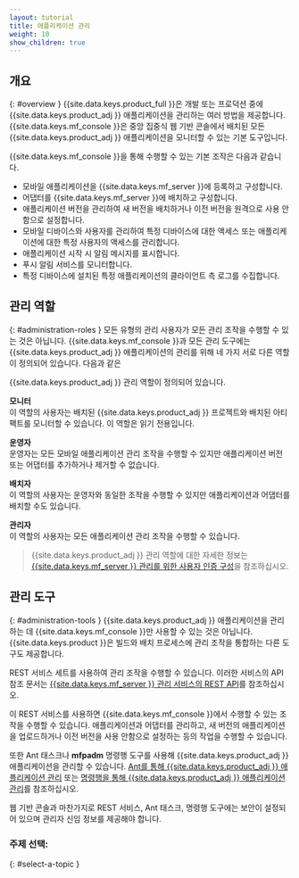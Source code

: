 ```yaml
---
layout: tutorial
title: 애플리케이션 관리
weight: 10
show_children: true
---
```

## 개요
{: #overview }
{{site.data.keys.product_full }}은 개발 또는 프로덕션 중에 {{site.data.keys.product_adj }} 애플리케이션을 관리하는 여러 방법을 제공합니다. {{site.data.keys.mf_console }}은 중앙 집중식 웹 기반 콘솔에서 배치된 모든 {{site.data.keys.product_adj }} 애플리케이션을 모니터할 수 있는 기본 도구입니다. 

{{site.data.keys.mf_console }}을 통해 수행할 수 있는 기본 조작은 다음과 같습니다. 

* 모바일 애플리케이션을 {{site.data.keys.mf_server }}에 등록하고 구성합니다. 
* 어댑터를 {{site.data.keys.mf_server }}에 배치하고 구성합니다. 
* 애플리케이션 버전을 관리하여 새 버전을 배치하거나 이전 버전을 원격으로 사용 안함으로 설정합니다. 
* 모바일 디바이스와 사용자를 관리하여 특정 디바이스에 대한 액세스 또는 애플리케이션에 대한 특정 사용자의 액세스를 관리합니다. 
* 애플리케이션 시작 시 알림 메시지를 표시합니다. 
* 푸시 알림 서비스를 모니터합니다. 
* 특정 디바이스에 설치된 특정 애플리케이션의 클라이언트 측 로그를 수집합니다. 

## 관리 역할
{: #administration-roles }
모든 유형의 관리 사용자가 모든 관리 조작을 수행할 수 있는 것은 아닙니다. {{site.data.keys.mf_console }}과 모든 관리 도구에는 {{site.data.keys.product_adj }} 애플리케이션의 관리를 위해 네 가지 서로 다른 역할이 정의되어 있습니다. 다음과 같은 

{{site.data.keys.product_adj }} 관리 역할이 정의되어 있습니다. 

**모니터**  
이 역할의 사용자는 배치된 {{site.data.keys.product_adj }} 프로젝트와 배치된 아티팩트를 모니터할 수 있습니다. 이 역할은 읽기 전용입니다. 

**운영자**  
운영자는 모든 모바일 애플리케이션 관리 조작을 수행할 수 있지만 애플리케이션 버전 또는 어댑터를 추가하거나 제거할 수 없습니다. 

**배치자**  
이 역할의 사용자는 운영자와 동일한 조작을 수행할 수 있지만 애플리케이션과 어댑터를 배치할 수도 있습니다. 

**관리자**  
이 역할의 사용자는 모든 애플리케이션 관리 조작을 수행할 수 있습니다. 

> {{site.data.keys.product_adj }} 관리 역할에 대한 자세한 정보는 [{{site.data.keys.mf_server }} 관리를 위한 사용자 인증 구성](../installation-configuration/production/server-configuration/#configuring-user-authentication-for-mobilefirst-server-administration)을 참조하십시오.

## 관리 도구
{: #administration-tools }
{{site.data.keys.product_adj }} 애플리케이션을 관리하는 데 {{site.data.keys.mf_console }}만 사용할 수 있는 것은 아닙니다. {{site.data.keys.product }}은 빌드와 배치 프로세스에 관리 조작을 통합하는 다른 도구도 제공합니다. 

REST 서비스 세트를 사용하여 관리 조작을 수행할 수 있습니다. 이러한 서비스의 API 참조 문서는 [{{site.data.keys.mf_server }} 관리 서비스의 REST API](http://www.ibm.com/support/knowledgecenter/SSHS8R_8.0.0/com.ibm.worklight.apiref.doc/apiref/c_restapi_oview.html#restservicesapi)를 참조하십시오. 

이 REST 서비스를 사용하면 {{site.data.keys.mf_console }}에서 수행할 수 있는 조작을 수행할 수 있습니다. 애플리케이션과 어댑터를 관리하고, 새 버전의 애플리케이션을 업로드하거나 이전 버전을 사용 안함으로 설정하는 등의 작업을 수행할 수 있습니다. 

또한 Ant 태스크나 **mfpadm** 명령행 도구를 사용해 {{site.data.keys.product_adj }} 애플리케이션을 관리할 수 있습니다. [Ant를 통해 {{site.data.keys.product_adj }} 애플리케이션 관리](using-ant) 또는 [명령행을 통해 {{site.data.keys.product_adj }} 애플리케이션 관리](using-cli)를 참조하십시오. 

웹 기반 콘솔과 마찬가지로 REST 서비스, Ant 태스크, 명령행 도구에는 보안이 설정되어 있으며 관리자 신임 정보를 제공해야 합니다. 

### 주제 선택:
{: #select-a-topic }

